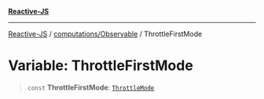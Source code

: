 [**Reactive-JS**](../../../README.md)

***

[Reactive-JS](../../../README.md) / [computations/Observable](../README.md) / ThrottleFirstMode

# Variable: ThrottleFirstMode

> `const` **ThrottleFirstMode**: [`ThrottleMode`](../type-aliases/ThrottleMode.md)

